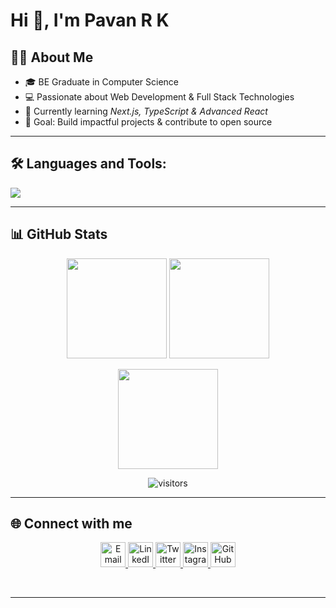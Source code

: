 # Hi 👋, I'm Pavan R K  

## 👨‍💻 About Me  

- 🎓 BE Graduate in Computer Science  
- 💻 Passionate about Web Development & Full Stack Technologies  
- 🌱 Currently learning *Next.js, TypeScript & Advanced React*  
- 🚀 Goal: Build impactful projects & contribute to open source  

---

## 🛠 Languages and Tools:

<p align="left">
  <img src="https://skillicons.dev/icons?i=js,ts,react,nextjs,nodejs,express,mongodb,html,css,git,github,vscode" />
</p>

---

## 📊 GitHub Stats  

<p align="center">
  <img src="https://github-readme-stats.vercel.app/api?username=pavanshetty14&show_icons=true&theme=tokyonight" height="160"/>
  <img src="https://github-readme-streak-stats.herokuapp.com/?user=pavanshetty14&theme=tokyonight" height="160"/>
</p>
<p align="center">
  <img src="https://github-readme-stats.vercel.app/api/top-langs/?username=pavanshetty14&layout=compact&theme=tokyonight" height="160"/>
</p>
<p align="center">
  <img src="https://visitor-badge.laobi.icu/badge?page_id=pavanshetty14" alt="visitors"/>
</p>


---

## 🌐 Connect with me  

<p align="center">
  <a href="mailto:pavanrk2004@gmail.com" title="Email" target="_blank">
    <img src="https://cdn.jsdelivr.net/gh/edent/SuperTinyIcons/images/svg/gmail.svg" alt="Email" width="40" height="40"/>
  </a>
  <a href="https://www.linkedin.com/in/pavan-rk-5423842b3" title="LinkedIn" target="_blank">
    <img src="https://cdn.jsdelivr.net/gh/edent/SuperTinyIcons/images/svg/linkedin.svg" alt="LinkedIn" width="40" height="40"/>
  </a>
  <a href="https://x.com/Pavan_shetty_14?t=K9Z_j7SDjBybSR3u3JO29A&s=09" title="Twitter / X" target="_blank">
    <img src="https://cdn.jsdelivr.net/gh/edent/SuperTinyIcons/images/svg/twitter.svg" alt="Twitter" width="40" height="40"/>
  </a>
  <a href="https://instagram.com/pavan_shetty_14" title="Instagram" target="_blank">
    <img src="https://cdn.jsdelivr.net/gh/edent/SuperTinyIcons/images/svg/instagram.svg" alt="Instagram" width="40" height="40"/>
  </a>
  <a href="https://github.com/pavanpava" title="GitHub" target="_blank">
    <img src="https://cdn.jsdelivr.net/gh/edent/SuperTinyIcons/images/svg/github.svg" alt="GitHub" width="40" height="40"/>
  </a>
</p>  

---
